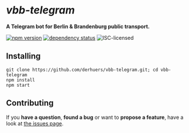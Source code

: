 # *vbb-telegram*

**A Telegram bot for Berlin & Brandenburg public transport.**

[![npm version](https://img.shields.io/npm/v/vbb-telegram.svg)](https://www.npmjs.com/package/vbb-telegram)
[![dependency status](https://img.shields.io/david/dev/derhuerst/vbb-telegram.svg)](https://david-dm.org/derhuerst/vbb-telegram)
![ISC-licensed](https://img.shields.io/github/license/derhuerst/vbb-telegram.svg)


## Installing

```shell
git clone https://github.com/derhuers/vbb-telegram.git; cd vbb-telegram
npm install
npm start
```


## Contributing

If you **have a question**, **found a bug** or want to **propose a feature**, have a look at [the issues page](https://github.com/derhuerst/vbb-telegram/issues).
